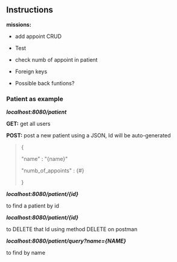 ## Instructions

**missions:**

- add appoint CRUD

- Test

- check numb of appoint in patient

- Foreign keys

- Possible back funtions?


### Patient as example
**_localhost:8080/patient_**

**GET:** get all users

**POST:** post a new patient using a JSON, Id will be auto-generated
>
> 
>{ 
>  
>   "name" : "{name}"
> 
>   "numb_of_appoints" : {#}
> 
> }
> 


**_localhost:8080/patient/{id}_**

to find a patient by id

**_localhost:8080/patient/{id}_**

to DELETE that Id using method DELETE on postman

**_localhost:8080/patient/query?name={NAME}_**

to find by name 
